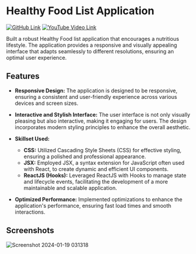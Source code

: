 # Healthy Food List Application

[![GitHub Link](https://img.shields.io/badge/GitHub-Link-green)](https://github.com/goyankabhushan/healthylistVersion1)
[![YouTube Video Link](https://img.shields.io/badge/YouTube-Video-red)](https://www.youtube.com/watch?v=zSVk_HTX5PI)

Built a robust Healthy Food list application that encourages a nutritious lifestyle. The application provides a responsive and visually appealing interface that adapts seamlessly to different resolutions, ensuring an optimal user experience.

## Features

- **Responsive Design:** The application is designed to be responsive, ensuring a consistent and user-friendly experience across various devices and screen sizes.

- **Interactive and Stylish Interface:** The user interface is not only visually pleasing but also interactive, making it engaging for users. The design incorporates modern styling principles to enhance the overall aesthetic.

- **Skillset Used:**
  - **CSS:** Utilized Cascading Style Sheets (CSS) for effective styling, ensuring a polished and professional appearance.
  - **JSX:** Employed JSX, a syntax extension for JavaScript often used with React, to create dynamic and efficient UI components.
  - **ReactJS (Hooks):** Leveraged ReactJS with Hooks to manage state and lifecycle events, facilitating the development of a more maintainable and scalable application.


- **Optimized Performance:** Implemented optimizations to enhance the application's performance, ensuring fast load times and smooth interactions.

## Screenshots
![Screenshot 2024-01-19 031318](https://github.com/goyankabhushan/healthylistVersion1/assets/122682007/81c83e1c-4a33-46d0-b1ac-ae582799a13b)






